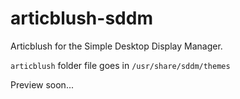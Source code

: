 # articblush-sddm
Articblush for the Simple Desktop Display Manager.

`articblush` folder file goes in `/usr/share/sddm/themes`

Preview soon...
